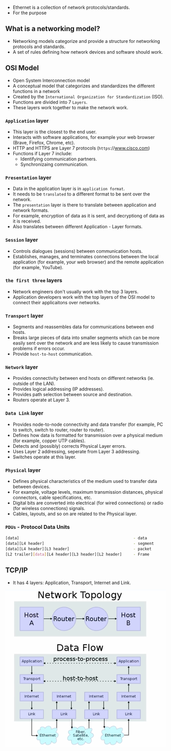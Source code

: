 - Ethernet is a collection of network protocols/standards.
- For the purpose 

## What is a networking model?
- Networking models categorize and provide a structure for networking protocols and standards.
- A set of rules defining how network devices and software should work.

## OSI Model
- Open System Interconnection model
- A conceptual model that categorizes and standardizes the different functions in a network
- Created by the `International Organization for Standardization` (ISO).
- Functions are divided into 7 `Layers`.
- These layers work together to make the network work.

### `Application` layer
- This layer is the closest to the end user.
- Interacts with software applications, for example your web browser (Brave, Firefox, Chrome, etc).
- HTTP and HTTPS are Layer 7 protocols (`https`://www.cisco.com)
- Functions if Layer 7 include:
    - Identifying communication partners.
    - Synchronizaing communication.

### `Presentation` layer
- Data in the application layer is in `application format`.
- It needs to be `translated` to a different format to be sent over the network.
- The `presentation` layer is there to translate between application and network formats.
- For example, encryption of data as it is sent, and decryptiong of data as it is received.
- Also translates between different Application - Layer formats.

### `Session` layer
- Controls dialogues (sessions) between communication hosts.
- Establishes, manages, and terminates connections between the local application (for example, your web browser) and the remote application (for example, YouTube).

### `the first three` layers
- Network engineers don't usually work with the top 3 layers.
- Application developers work with the top layers of the OSI model to connect their applicaitons over networks.

### `Transport` layer
- Segments and reassembles data for communications between end hosts.
- Breaks large pieces of data into smaller segments which can be more easily sent over the network and are less likely to cause transmission problems if errors occur.
- Provide `host-to-host` communication.

### `Network` layer
- Provides connectivity between end hosts on different networks (ie. outside of the LAN).
- Provides logical addressing (IP addresses).
- Provides path selection between source and destination.
- Routers operate at Layer 3.

### `Data Link` layer
- Provides node-to-node connectivity and data transfer (for example, PC to switch, switch to router, router to router).
- Defines how data is formatted for transmission over a physical medium (for example, copper UTP cables).
- Detects and (possibly) corrects Physical Layer errors.
- Uses Layer 2 addressing, seperate from Layer 3 addressing.
- Switches operate at this layer.

### `Physical` layer
- Defines physical characteristics of the medium used to transfer data between devices.
- For example, voltage levels, maximum transmission distances, physical connectors, cable specifications, etc.
- Digital bits are converted into electrical (for wired connections) or radio (for wireless connections) signals.
- Cables, layouts, and so on are related to the Physical layer.

### `PDUs` - Protocol Data Units
```bash
[data]                                                  - data
[data][L4 header]                                       - segment
[data][L4 header][L3 header]                            - packet
[L2 trailer][data][L4 header][L3 header][L2 header]     - Frame
```

## TCP/IP
- It has 4 layers: Application, Transport, Internet and Link.
<img src="https://github.com/matoanbach/networking/blob/main/pics/w1.1.png"/>